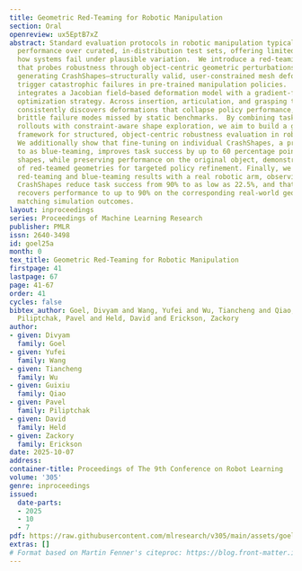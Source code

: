 ```yaml
---
title: Geometric Red-Teaming for Robotic Manipulation
section: Oral
openreview: ux5EptB7xZ
abstract: Standard evaluation protocols in robotic manipulation typically assess policy
  performance over curated, in-distribution test sets, offering limited insight into
  how systems fail under plausible variation.  We introduce a red-teaming framework
  that probes robustness through object-centric geometric perturbations, automatically
  generating CrashShapes—structurally valid, user-constrained mesh deformations that
  trigger catastrophic failures in pre-trained manipulation policies.  The method
  integrates a Jacobian field–based deformation model with a gradient-free, simulator-in-the-loop
  optimization strategy. Across insertion, articulation, and grasping tasks, our approach
  consistently discovers deformations that collapse policy performance, revealing
  brittle failure modes missed by static benchmarks.  By combining task-level policy
  rollouts with constraint-aware shape exploration, we aim to build a general purpose
  framework for structured, object-centric robustness evaluation in robotic manipulation.
  We additionally show that fine-tuning on individual CrashShapes, a process we refer
  to as blue-teaming, improves task success by up to 60 percentage points on those
  shapes, while preserving performance on the original object, demonstrating the utility
  of red-teamed geometries for targeted policy refinement. Finally, we validate both
  red-teaming and blue-teaming results with a real robotic arm, observing that simulated
  CrashShapes reduce task success from 90% to as low as 22.5%, and that blue-teaming
  recovers performance to up to 90% on the corresponding real-world geometry—closely
  matching simulation outcomes.
layout: inproceedings
series: Proceedings of Machine Learning Research
publisher: PMLR
issn: 2640-3498
id: goel25a
month: 0
tex_title: Geometric Red-Teaming for Robotic Manipulation
firstpage: 41
lastpage: 67
page: 41-67
order: 41
cycles: false
bibtex_author: Goel, Divyam and Wang, Yufei and Wu, Tiancheng and Qiao, Guixiu and
  Piliptchak, Pavel and Held, David and Erickson, Zackory
author:
- given: Divyam
  family: Goel
- given: Yufei
  family: Wang
- given: Tiancheng
  family: Wu
- given: Guixiu
  family: Qiao
- given: Pavel
  family: Piliptchak
- given: David
  family: Held
- given: Zackory
  family: Erickson
date: 2025-10-07
address:
container-title: Proceedings of The 9th Conference on Robot Learning
volume: '305'
genre: inproceedings
issued:
  date-parts:
  - 2025
  - 10
  - 7
pdf: https://raw.githubusercontent.com/mlresearch/v305/main/assets/goel25a/goel25a.pdf
extras: []
# Format based on Martin Fenner's citeproc: https://blog.front-matter.io/posts/citeproc-yaml-for-bibliographies/
---
```

